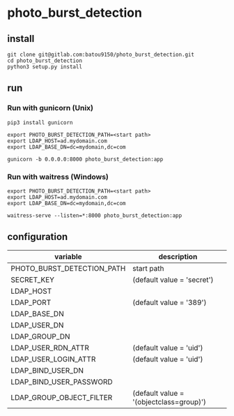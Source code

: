 # photo_burst_detection

## install

```shell
git clone git@gitlab.com:batou9150/photo_burst_detection.git
cd photo_burst_detection
python3 setup.py install
```

## run

### Run with gunicorn (Unix)

```shell
pip3 install gunicorn

export PHOTO_BURST_DETECTION_PATH=<start path>
export LDAP_HOST=ad.mydomain.com
export LDAP_BASE_DN=dc=mydomain,dc=com

gunicorn -b 0.0.0.0:8000 photo_burst_detection:app
```

### Run with waitress (Windows)

```shell
export PHOTO_BURST_DETECTION_PATH=<start path>
export LDAP_HOST=ad.mydomain.com
export LDAP_BASE_DN=dc=mydomain,dc=com

waitress-serve --listen=*:8000 photo_burst_detection:app
```

## configuration

| variable                   | description                             |
|----------------------------|-----------------------------------------|
| PHOTO_BURST_DETECTION_PATH | start path                              |
| SECRET_KEY                 | (default value = 'secret')              |
| LDAP_HOST                  |                                         |
| LDAP_PORT                  | (default value = '389')                 |
| LDAP_BASE_DN               |                                         |
| LDAP_USER_DN               |                                         |
| LDAP_GROUP_DN              |                                         |
| LDAP_USER_RDN_ATTR         | (default value = 'uid')                 |
| LDAP_USER_LOGIN_ATTR       | (default value = 'uid')                 |
| LDAP_BIND_USER_DN          |                                         |
| LDAP_BIND_USER_PASSWORD    |                                         |
| LDAP_GROUP_OBJECT_FILTER   | (default value = '(objectclass=group)') |
